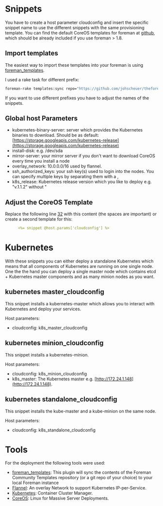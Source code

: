 # Snippets
You have to create a host parameter cloudconfig and insert the specific snippet name to use the different snippets with the same provisioning template. You can find the default CoreOS templates for foreman at [github](https://github.com/theforeman/community-templates/tree/develop/coreos), which should be already included if you use foreman > 1.8.

## Import templates
The easiest way to import these templates into your foreman is using [foreman_templates](https://github.com/theforeman/foreman_templates).

I used a rake task for different prefix:

```Bash
foreman-rake templates:sync repo="https://github.com/johscheuer/theforeman-coreos-kubernetes.git" prefix="k8s_" dirname="/kubernetes"
```

If you want to use different prefixes you have to adjust the names of the snippets.

## Global host Parameters
- kubernetes-binary-server: server which provides the Kubernetes binaries to download. Should be as default: [https://storage.googleapis.com/kubernetes-release](https://storage.googleapis.com/kubernetes-release)
- install-disk: e.g. /dev/sda
- mirror-server: your mirror server if you don't want to download CoreOS every time you install a node
- overlay_network: 10.0.0.0/16 used by flannel.
- ssh_authorized_keys: your ssh key(s) used to login into the nodes. You can specify multiple keys by separating them with a ,
- k8s_release: Kubernetes release version which you like to deploy e.g. "v.1.1.2" without "

## Adjust the CoreOS Template
Replace the following line [32](https://github.com/theforeman/community-templates/blob/develop/coreos/provision.erb#L32) with this content (the spaces are important) or create a second template for this:

```yaml
      <%= snippet @host.params['cloudconfig'] %>
```

# Kubernetes
With these snippets you can either deploy a standalone Kubernetes which means that all components of Kubernetes are running on one single node. One the the hand you can deploy a single master node which contains etcd + Kubernetes master components and as many minion nodes as you want.

## kubernetes master_cloudconfig
This snippet installs a kubernetes-master which allows you to interact with Kubernetes and deploy your services.

Host parameters:
- cloudconfig: k8s_master_cloudconfig

## kubernetes minion_cloudconfig
This snippet installs a kubernetes-minion.

Host parameters:
- cloudconfig: k8s_minion_cloudconfig
- k8s_master: The Kubernetes master e.g. [http://172.24.1.148](http://172.24.1.148).

## kubernetes standalone_cloudconfig
This snippet installs the kube-master and a kube-minion on the same node.

Host parameters:
- cloudconfig: k8s_standalone_cloudconfig

# Tools
For the deployment the following tools were used:
- [foreman_templates](https://github.com/theforeman/foreman_templates): This plugin will sync the contents of the Foreman Community Templates repository (or a git repo of your choice) to your local Foreman instance
- [Flannel](https://github.com/coreos/flannel): An overlay Network to support Kubernetes IP-per-Service.
- [Kubernetes](https://github.com/GoogleCloudPlatform/kubernetes): Container Cluster Manager.
- [CoreOS](https://github.com/coreos): Linux for Massive Server Deployments.
